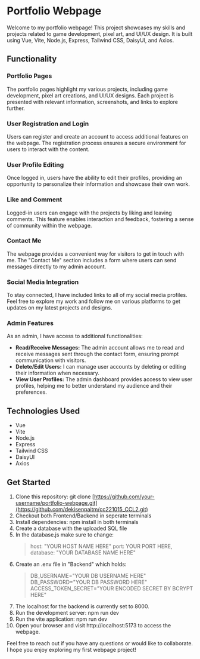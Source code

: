 # Portfolio Webpage

Welcome to my portfolio webpage! This project showcases my skills and projects related to game development, pixel art, and UI/UX design. It is built using Vue, Vite, Node.js, Express, Tailwind CSS, DaisyUI, and Axios.

## Functionality

### Portfolio Pages

The portfolio pages highlight my various projects, including game development, pixel art creations, and UI/UX designs. Each project is presented with relevant information, screenshots, and links to explore further.

### User Registration and Login

Users can register and create an account to access additional features on the webpage. The registration process ensures a secure environment for users to interact with the content.

### User Profile Editing

Once logged in, users have the ability to edit their profiles, providing an opportunity to personalize their information and showcase their own work.

### Like and Comment

Logged-in users can engage with the projects by liking and leaving comments. This feature enables interaction and feedback, fostering a sense of community within the webpage.

### Contact Me

The webpage provides a convenient way for visitors to get in touch with me. The "Contact Me" section includes a form where users can send messages directly to my admin account.

### Social Media Integration

To stay connected, I have included links to all of my social media profiles. Feel free to explore my work and follow me on various platforms to get updates on my latest projects and designs.

### Admin Features

As an admin, I have access to additional functionalities:

- **Read/Receive Messages:** The admin account allows me to read and receive messages sent through the contact form, ensuring prompt communication with visitors.
- **Delete/Edit Users:** I can manage user accounts by deleting or editing their information when necessary.
- **View User Profiles:** The admin dashboard provides access to view user profiles, helping me to better understand my audience and their preferences.

## Technologies Used

- Vue
- Vite
- Node.js
- Express
- Tailwind CSS
- DaisyUI
- Axios

## Get Started

1. Clone this repository: git clone [https://github.com/your-username/portfolio-webpage.git](https://github.com/dekisenpaitm/cc221015_CCL2.git)
2. Checkout both Frontend/Backend in seperate terminals
3. Install dependencies: npm install in both terminals
4. Create a database with the uploaded SQL file
5. In the database.js make sure to change:
    > host: "YOUR HOST NAME HERE"
    > port: YOUR PORT HERE,
    > database: "YOUR DATABASE NAME HERE"
6. Create an .env file in "Backend" which holds: 
   > DB_USERNAME="YOUR DB USERNAME HERE"
   > DB_PASSWORD="YOUR DB PASSWORD HERE"
   > ACCESS_TOKEN_SECRET="YOUR ENCODED SECRET BY BCRYPT HERE"
7. The localhost for the backend is currently set to 8000.
8. Run the development server: npm run dev
9. Run the vite application: npm run dev
10. Open your browser and visit http://localhost:5173 to access the webpage.

Feel free to reach out if you have any questions or would like to collaborate. I hope you enjoy exploring my first webpage project!
